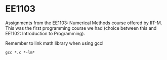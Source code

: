 # EE1103
Assignments from the EE1103: Numerical Methods course offered by IIT-M.  
This was the first programming course we had (choice between this and EE1102: Introduction to Programming).

Remember to link math library when using gcc!
```
gcc *.c *-lm*
```
